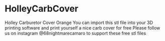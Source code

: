 # HolleyCarbCover
Holley Carburetor Cover Orange
You can import this stl file into your 3D printing software and print yourself a nice carb cover for free
Please follow us on instagram @68nightmarecamaro to support these free stl files
